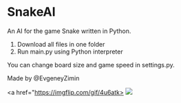 # SnakeAI
An AI for the game Snake written in Python.

1) Download all files in one folder
2) Run main.py using Python interpreter

You can change board size and game speed in settings.py.

Made by @EvgeneyZimin

<a href="https://imgflip.com/gif/4u6atk> <img src="https://imgflip.com/embed/4u6atk"></a>
